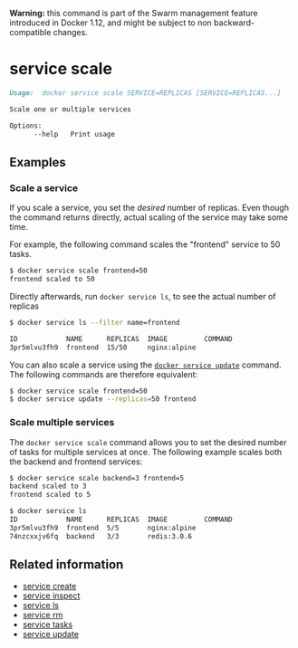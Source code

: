 <!--[metadata]>
+++
title = "service scale"
description = "The service scale command description and usage"
keywords = ["service, scale"]
[menu.main]
parent = "smn_cli"
+++
<![end-metadata]-->

**Warning:** this command is part of the Swarm management feature introduced in Docker 1.12, and might be subject to non backward-compatible changes.

# service scale

```markdown
Usage:  docker service scale SERVICE=REPLICAS [SERVICE=REPLICAS...]

Scale one or multiple services

Options:
      --help   Print usage
```

## Examples

### Scale a service

If you scale a service, you set the *desired* number of replicas. Even though
the command returns directly, actual scaling of the service may take some time.

For example, the following command scales the "frontend" service to 50 tasks.

```bash
$ docker service scale frontend=50
frontend scaled to 50
```

Directly afterwards, run `docker service ls`, to see the actual number of
replicas

```bash
$ docker service ls --filter name=frontend

ID            NAME      REPLICAS  IMAGE         COMMAND
3pr5mlvu3fh9  frontend  15/50     nginx:alpine
```

You can also scale a service using the [`docker service update`](service_update.md)
command. The following commands are therefore equivalent:

```bash
$ docker service scale frontend=50
$ docker service update --replicas=50 frontend
```

### Scale multiple services

The `docker service scale` command allows you to set the desired number of
tasks for multiple services at once. The following example scales both the
backend and frontend services:

```bash
$ docker service scale backend=3 frontend=5
backend scaled to 3
frontend scaled to 5

$ docker service ls
ID            NAME      REPLICAS  IMAGE         COMMAND
3pr5mlvu3fh9  frontend  5/5       nginx:alpine
74nzcxxjv6fq  backend   3/3       redis:3.0.6
```

## Related information

* [service create](service_create.md)
* [service inspect](service_inspect.md)
* [service ls](service_ls.md)
* [service rm](service_rm.md)
* [service tasks](service_tasks.md)
* [service update](service_update.md)
